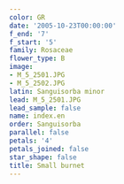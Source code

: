 ```yaml
---
color: GR
date: '2005-10-23T00:00:00'
f_end: '7'
f_start: '5'
family: Rosaceae
flower_type: B
image:
- M_5_2501.JPG
- M_5_2502.JPG
latin: Sanguisorba minor
lead: M_5_2501.JPG
lead_sample: false
name: index.en
order: Sanguisorba
parallel: false
petals: '4'
petals_joined: false
star_shape: false
title: Small burnet
---
```

